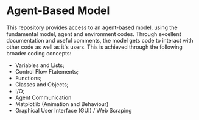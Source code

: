 # Agent-Based Model

This repository provides access to an agent-based model, using the fundamental model, agent and environment codes. Through excellent documentation and useful comments, the model gets code to interact with other code as well as it's users. This is achieved through the following broader coding concepts:

  - Variables and Lists;
  - Control Flow Ftatements;
  - Functions;
  - Classes and Objects;
  - I/O;
  - Agent Communication
  - Matplotlib (Animation and Behaviour)
  - Graphical User Interface (GUI) / Web Scraping
